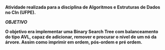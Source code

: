 **Atividade realizada para a disciplina de Algoritmos e Estruturas de Dados no CIn (UFPE).**

***OBJETIVO***

**O objetivo era implementar uma Binary Search Tree com balanceamento do tipo AVL,
capaz de adicionar, remover e procurar o nível de um nó da árvore. Assim como imprimir
em ordem, pós-ordem e pré ordem.**
